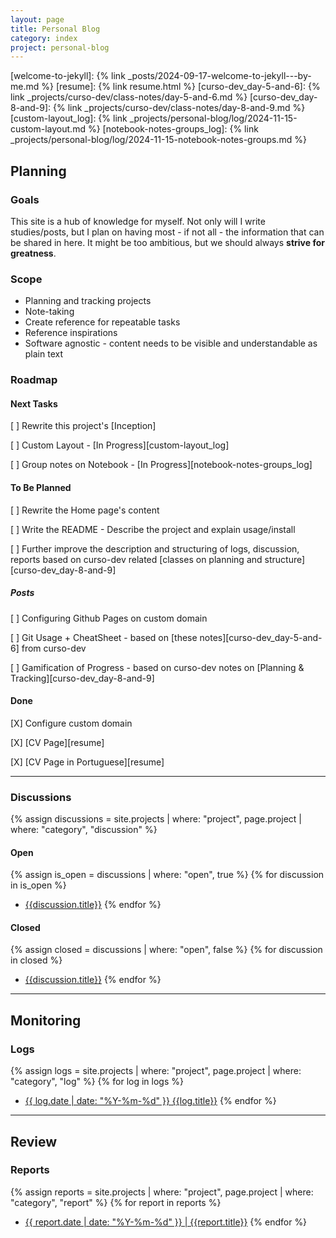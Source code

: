 ```yaml
---
layout: page
title: Personal Blog
category: index
project: personal-blog
---
```

[welcome-to-jekyll]: {% link _posts/2024-09-17-welcome-to-jekyll---by-me.md %}
[resume]: {% link resume.html %}
[curso-dev_day-5-and-6]: {% link _projects/curso-dev/class-notes/day-5-and-6.md %}
[curso-dev_day-8-and-9]: {% link _projects/curso-dev/class-notes/day-8-and-9.md %}
[custom-layout_log]: {% link _projects/personal-blog/log/2024-11-15-custom-layout.md %}
[notebook-notes-groups_log]: {% link _projects/personal-blog/log/2024-11-15-notebook-notes-groups.md %}


## Planning

### Goals

This site is a hub of knowledge for myself. Not only will I write studies/posts, but I plan on having most - if not all - the information that can be shared in here. It might be too ambitious, but we should always **strive for greatness**.

### Scope

* Planning and tracking projects
* Note-taking
* Create reference for repeatable tasks
* Reference inspirations
* Software agnostic - content needs to be visible and understandable as plain text

### Roadmap

#### Next Tasks

[ ] Rewrite this project's [Inception]

[ ] Custom Layout - [In Progress][custom-layout_log]

[ ] Group notes on Notebook - [In Progress][notebook-notes-groups_log]

#### To Be Planned

[ ] Rewrite the Home page's content

[ ] Write the README - Describe the project and explain usage/install

[ ] Further improve the description and structuring of logs, discussion, reports based on curso-dev related [classes on planning and structure][curso-dev_day-8-and-9]

##### Posts

[ ] Configuring Github Pages on custom domain

[ ] Git Usage + CheatSheet - based on [these notes][curso-dev_day-5-and-6] from curso-dev

[ ] Gamification of Progress - based on curso-dev notes on [Planning & Tracking][curso-dev_day-8-and-9]

#### Done

[X] Configure custom domain

[X] [CV Page][resume]

[X] [CV Page in Portuguese][resume]

---

### Discussions

{% assign discussions = site.projects | where: "project", page.project | where: "category", "discussion" %}

#### Open

{% assign is_open = discussions | where: "open", true %}
{% for discussion in is_open %}
* [{{discussion.title}}]({{discussion.url}})
{% endfor %}

#### Closed

{% assign closed = discussions | where: "open", false %}
{% for discussion in closed %}
* [{{discussion.title}}]({{discussion.url}})
{% endfor %}

---

## Monitoring

### Logs

{% assign logs = site.projects | where: "project", page.project | where: "category", "log" %}
{% for log in logs %}
* [{{ log.date | date: "%Y-%m-%d" }} {{log.title}}]({{log.url}})
{% endfor %}

---

## Review

### Reports

{% assign reports = site.projects | where: "project", page.project | where: "category", "report" %}
{% for report in reports %}
* [{{ report.date | date: "%Y-%m-%d" }} \| {{report.title}}]({{report.url}})
{% endfor %}
